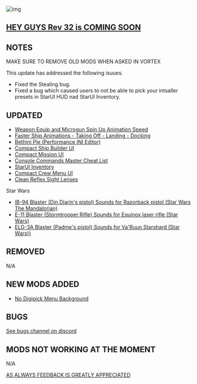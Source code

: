 ![img](https://s11.gifyu.com/images/SgCoI.png)

## [HEY GUYS Rev 32 is COMING SOON](https://)

## NOTES

MAKE SURE TO REMOVE OLD MODS WHEN ASKED IN VORTEX

This update has addressed the following isuues.
- Fixed the Stealing bug.
- Fixed a bug which caused users to not be able to pick your intsaller presets in StarUI HUD nad StarUI Inventory.

## UPDATED

- [Weapon Equip and Microgun Spin Up Animation Speed](https://www.nexusmods.com/starfield/mods/3532?tab=description)
- [Faster Ship Animations - Taking Off - Landing - Docking](https://www.nexusmods.com/starfield/mods/2815)
- [Bethini Pie (Performance INI Editor)](https://www.nexusmods.com/site/mods/631?tab=description)
- [Compact Ship Builder UI](https://www.nexusmods.com/starfield/mods/1170?tab=description)
- [Compact Mission UI](https://www.nexusmods.com/starfield/mods/682)
- [Console Commands Master Cheat List](https://www.nexusmods.com/starfield/mods/607?tab=description)
- [StarUI Inventory](https://www.nexusmods.com/starfield/mods/773)
- [Compact Crew Menu UI](https://www.nexusmods.com/starfield/mods/3014)
- [Clean Reflex Sight Lenses](https://www.nexusmods.com/starfield/mods/3855?tab=description)

Star Wars
- [IB-94 Blaster (Din Djarin's pistol) Sounds for Razorback pistol (Star Wars The Mandalorian)](https://www.nexusmods.com/starfield/mods/3808?tab=description)
- [E-11 Blaster (Stormtrooper Rifle) Sounds for Equinox laser rifle (Star Wars)](https://www.nexusmods.com/starfield/mods/3717?tab=description)
- [ELG-3A Blaster (Padme's pistol) Sounds for Va'Ruun Starshard (Star Wars))](https://www.nexusmods.com/starfield/mods/3693?tab=description)

## REMOVED

N/A

## NEW MODS ADDED

- [No Digipick Menu Background](https://www.nexusmods.com/starfield/mods/3744)



## BUGS

[See bugs channel on discord](https://discord.gg/xZNztPjA2u)

## MODS NOT WORKING AT THE MOMENT

N/A

[AS ALWAYS FEEDBACK IS GREATLY APPRECIATED](https://)
